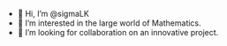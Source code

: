 - 👋 Hi, I’m @sigmaLK
- 👀 I’m interested in the large world of Mathematics.
- 💞️ I’m looking for collaboration on an innovative project.
<!---
sigmalk/sigmalk is a ✨ special ✨ repository because its `README.md` (this file) appears on your GitHub profile.
You can click the Preview link to take a look at your changes.
--->
